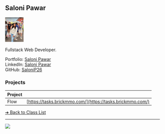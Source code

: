 <style>@import url("//readme.codeadam.ca/readme.css");</style>

## Saloni Pawar

![Beatrice Tan](../images/SaloniP26.jpg)

Fullstack Web Developer.

Portfolio: [Saloni Pawar](http://n01607913.infinityfreeapp.com/deployment101/)  
LinkedIn: [Saloni Pawar](https://www.linkedin.com/in/saloni-pawar/)  
GitHub: [SaloniP26](https://github.com/SaloniP26)  

### Projects

| Project | |
| - | - |
| Flow | [https://tasks.brickmmo.com/](https://tasks.brickmmo.com/) |

[&#10132; Back to Class List](/)

---

<a href="https://brickmmo.com">
<img src="https://brickmmo.com/images/brickmmo-logo-horizontal.jpg" width="100">
</a>
